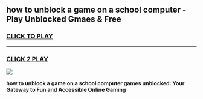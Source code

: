 
## how to unblock a game on a school computer - Play Unblocked Gmaes & Free
<h3>
<a href="https://news.freeplayer.one?title=how_to_unblock_a_game_on_a_school_computer&ref=23F">CLICK TO PLAY</a></h3>
<hr>

<h3>
<a href="https://news.freeplayer.one?title=how_to_unblock_a_game_on_a_school_computer&ref=23F">CLICK 2 PLAY</a>
  
</h3>

<a href="https://news.freeplayer.one?title=how_to_unblock_a_game_on_a_school_computer&ref=23F/"><img src="https://clearcache.store/games.png"></a>


**how to unblock a game on a school computer games unblocked: Your Gateway to Fun and Accessible Online Gaming**
